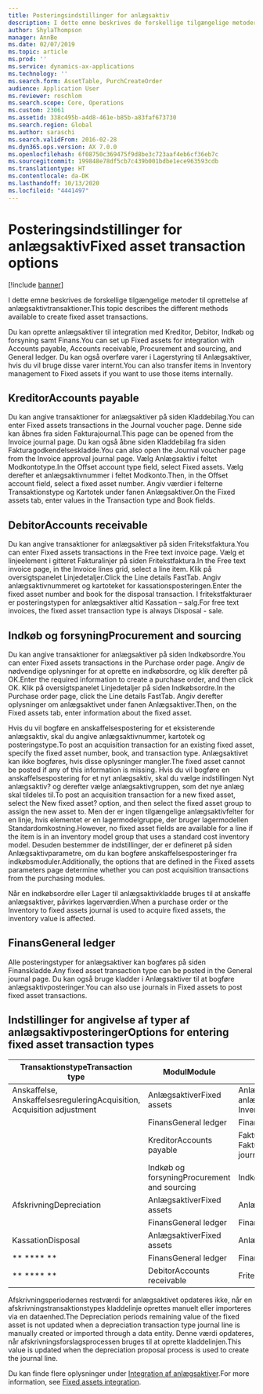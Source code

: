 ```yaml
---
title: Posteringsindstillinger for anlægsaktiv
description: I dette emne beskrives de forskellige tilgængelige metoder til oprettelse af anlægsaktivtransaktioner.
author: ShylaThompson
manager: AnnBe
ms.date: 02/07/2019
ms.topic: article
ms.prod: ''
ms.service: dynamics-ax-applications
ms.technology: ''
ms.search.form: AssetTable, PurchCreateOrder
audience: Application User
ms.reviewer: roschlom
ms.search.scope: Core, Operations
ms.custom: 23061
ms.assetid: 338c495b-a4d8-461e-b85b-a83faf673730
ms.search.region: Global
ms.author: saraschi
ms.search.validFrom: 2016-02-28
ms.dyn365.ops.version: AX 7.0.0
ms.openlocfilehash: 6f08750c369475f9d8be3c723aaf4eb6cf36eb7c
ms.sourcegitcommit: 199848e78df5cb7c439b001bdbe1ece963593cdb
ms.translationtype: HT
ms.contentlocale: da-DK
ms.lasthandoff: 10/13/2020
ms.locfileid: "4441497"
---
```

# <a name="fixed-asset-transaction-options"></a><span data-ttu-id="85ee5-103">Posteringsindstillinger for anlægsaktiv</span><span class="sxs-lookup"><span data-stu-id="85ee5-103">Fixed asset transaction options</span></span>

[!include [banner](../includes/banner.md)]

<span data-ttu-id="85ee5-104">I dette emne beskrives de forskellige tilgængelige metoder til oprettelse af anlægsaktivtransaktioner.</span><span class="sxs-lookup"><span data-stu-id="85ee5-104">This topic describes the different methods available to create fixed asset transactions.</span></span>

<span data-ttu-id="85ee5-105">Du kan oprette anlægsaktiver til integration med Kreditor, Debitor, Indkøb og forsyning samt Finans.</span><span class="sxs-lookup"><span data-stu-id="85ee5-105">You can set up Fixed assets for integration with Accounts payable, Accounts receivable, Procurement and sourcing, and General ledger.</span></span> <span data-ttu-id="85ee5-106">Du kan også overføre varer i Lagerstyring til Anlægsaktiver, hvis du vil bruge disse varer internt.</span><span class="sxs-lookup"><span data-stu-id="85ee5-106">You can also transfer items in Inventory management to Fixed assets if you want to use those items internally.</span></span>

## <a name="accounts-payable"></a><span data-ttu-id="85ee5-107">Kreditor</span><span class="sxs-lookup"><span data-stu-id="85ee5-107">Accounts payable</span></span>
<span data-ttu-id="85ee5-108">Du kan angive transaktioner for anlægsaktiver på siden Kladdebilag.</span><span class="sxs-lookup"><span data-stu-id="85ee5-108">You can enter Fixed assets transactions in the Journal voucher page.</span></span> <span data-ttu-id="85ee5-109">Denne side kan åbnes fra siden Fakturajournal.</span><span class="sxs-lookup"><span data-stu-id="85ee5-109">This page can be opened from the Invoice journal page.</span></span> <span data-ttu-id="85ee5-110">Du kan også åbne siden Kladdebilag fra siden Fakturagodkendelseskladde.</span><span class="sxs-lookup"><span data-stu-id="85ee5-110">You can also open the Journal voucher page from the Invoice approval journal page.</span></span> <span data-ttu-id="85ee5-111">Vælg Anlægsaktiv i feltet Modkontotype.</span><span class="sxs-lookup"><span data-stu-id="85ee5-111">In the Offset account type field, select Fixed assets.</span></span> <span data-ttu-id="85ee5-112">Vælg derefter et anlægsaktivnummer i feltet Modkonto.</span><span class="sxs-lookup"><span data-stu-id="85ee5-112">Then, in the Offset account field, select a fixed asset number.</span></span> <span data-ttu-id="85ee5-113">Angiv værdier i felterne Transaktionstype og Kartotek under fanen Anlægsaktiver.</span><span class="sxs-lookup"><span data-stu-id="85ee5-113">On the Fixed assets tab, enter values in the Transaction type and Book fields.</span></span>

## <a name="accounts-receivable"></a><span data-ttu-id="85ee5-114">Debitor</span><span class="sxs-lookup"><span data-stu-id="85ee5-114">Accounts receivable</span></span>
<span data-ttu-id="85ee5-115">Du kan angive transaktioner for anlægsaktiver på siden Fritekstfaktura.</span><span class="sxs-lookup"><span data-stu-id="85ee5-115">You can enter Fixed assets transactions in the Free text invoice page.</span></span>  <span data-ttu-id="85ee5-116">Vælg et linjeelement i gitteret Fakturalinjer på siden Fritekstfaktura.</span><span class="sxs-lookup"><span data-stu-id="85ee5-116">In the Free text invoice page, in the Invoice lines grid, select a line item.</span></span> <span data-ttu-id="85ee5-117">Klik på oversigtspanelet Linjedetaljer.</span><span class="sxs-lookup"><span data-stu-id="85ee5-117">Click the Line details FastTab.</span></span> <span data-ttu-id="85ee5-118">Angiv anlægsaktivnummeret og kartoteket for kassationsposteringen.</span><span class="sxs-lookup"><span data-stu-id="85ee5-118">Enter the fixed asset number and book for the disposal transaction.</span></span> <span data-ttu-id="85ee5-119">I fritekstfakturaer er posteringstypen for anlægsaktiver altid Kassation – salg.</span><span class="sxs-lookup"><span data-stu-id="85ee5-119">For free text invoices, the fixed asset transaction type is always Disposal - sale.</span></span>

## <a name="procurement-and-sourcing"></a><span data-ttu-id="85ee5-120">Indkøb og forsyning</span><span class="sxs-lookup"><span data-stu-id="85ee5-120">Procurement and sourcing</span></span>
<span data-ttu-id="85ee5-121">Du kan angive transaktioner for anlægsaktiver på siden Indkøbsordre.</span><span class="sxs-lookup"><span data-stu-id="85ee5-121">You can enter Fixed assets transactions in the Purchase order page.</span></span> <span data-ttu-id="85ee5-122">Angiv de nødvendige oplysninger for at oprette en indkøbsordre, og klik derefter på OK.</span><span class="sxs-lookup"><span data-stu-id="85ee5-122">Enter the required information to create a purchase order, and then click OK.</span></span> <span data-ttu-id="85ee5-123">Klik på oversigtspanelet Linjedetaljer på siden Indkøbsordre.</span><span class="sxs-lookup"><span data-stu-id="85ee5-123">In the Purchase order page, click the Line details FastTab.</span></span> <span data-ttu-id="85ee5-124">Angiv derefter oplysninger om anlægsaktivet under fanen Anlægsaktiver.</span><span class="sxs-lookup"><span data-stu-id="85ee5-124">Then, on the Fixed assets tab, enter information about the fixed asset.</span></span> 

<span data-ttu-id="85ee5-125">Hvis du vil bogføre en anskaffelsespostering for et eksisterende anlægsaktiv, skal du angive anlægsaktivnummer, kartotek og posteringstype.</span><span class="sxs-lookup"><span data-stu-id="85ee5-125">To post an acquisition transaction for an existing fixed asset, specify the fixed asset number, book, and transaction type.</span></span> <span data-ttu-id="85ee5-126">Anlægsaktivet kan ikke bogføres, hvis disse oplysninger mangler.</span><span class="sxs-lookup"><span data-stu-id="85ee5-126">The fixed asset cannot be posted if any of this information is missing.</span></span> <span data-ttu-id="85ee5-127">Hvis du vil bogføre en anskaffelsespostering for et nyt anlægsaktiv, skal du vælge indstillingen Nyt anlægsaktiv? og derefter vælge anlægsaktivgruppen, som det nye anlæg skal tildeles til.</span><span class="sxs-lookup"><span data-stu-id="85ee5-127">To post an acquisition transaction for a new fixed asset, select the New fixed asset? option, and then select the fixed asset group to assign the new asset to.</span></span> <span data-ttu-id="85ee5-128">Men der er ingen tilgængelige anlægsaktivfelter for en linje, hvis elementet er en lagermodelgruppe, der bruger lagermodellen Standardomkostning.</span><span class="sxs-lookup"><span data-stu-id="85ee5-128">However, no fixed asset fields are available for a line if the item is in an inventory model group that uses a standard cost inventory model.</span></span> <span data-ttu-id="85ee5-129">Desuden bestemmer de indstillinger, der er defineret på siden Anlægsaktivparametre, om du kan bogføre anskaffelsesposteringer fra indkøbsmoduler.</span><span class="sxs-lookup"><span data-stu-id="85ee5-129">Additionally, the options that are defined in the Fixed assets parameters page determine whether you can post acquisition transactions from the purchasing modules.</span></span> 

<span data-ttu-id="85ee5-130">Når en indkøbsordre eller Lager til anlægsaktivkladde bruges til at anskaffe anlægsaktiver, påvirkes lagerværdien.</span><span class="sxs-lookup"><span data-stu-id="85ee5-130">When a purchase order or the Inventory to fixed assets journal is used to acquire fixed assets, the inventory value is affected.</span></span>

## <a name="general-ledger"></a><span data-ttu-id="85ee5-131">Finans</span><span class="sxs-lookup"><span data-stu-id="85ee5-131">General ledger</span></span>
<span data-ttu-id="85ee5-132">Alle posteringstyper for anlægsaktiver kan bogføres på siden Finanskladde.</span><span class="sxs-lookup"><span data-stu-id="85ee5-132">Any fixed asset transaction type can be posted in the General journal page.</span></span> <span data-ttu-id="85ee5-133">Du kan også bruge kladder i Anlægsaktiver til at bogføre anlægsaktivposteringer.</span><span class="sxs-lookup"><span data-stu-id="85ee5-133">You can also use journals in Fixed assets to post fixed asset transactions.</span></span>

## <a name="options-for-entering-fixed-asset-transaction-types"></a><span data-ttu-id="85ee5-134">Indstillinger for angivelse af typer af anlægsaktivposteringer</span><span class="sxs-lookup"><span data-stu-id="85ee5-134">Options for entering fixed asset transaction types</span></span>


| <span data-ttu-id="85ee5-135">Transaktionstype</span><span class="sxs-lookup"><span data-stu-id="85ee5-135">Transaction type</span></span>                    | <span data-ttu-id="85ee5-136">Modul</span><span class="sxs-lookup"><span data-stu-id="85ee5-136">Module</span></span>                   | <span data-ttu-id="85ee5-137">Indstilling</span><span class="sxs-lookup"><span data-stu-id="85ee5-137">Options</span></span>                                   |
|-------------------------------------|--------------------------|-------------------------------------------|
| <span data-ttu-id="85ee5-138">Anskaffelse, Anskaffelsesregulering</span><span class="sxs-lookup"><span data-stu-id="85ee5-138">Acquisition, Acquisition adjustment</span></span> | <span data-ttu-id="85ee5-139">Anlægsaktiver</span><span class="sxs-lookup"><span data-stu-id="85ee5-139">Fixed assets</span></span>             | <span data-ttu-id="85ee5-140">Anlægsaktiver, Lager til anlægsaktiver</span><span class="sxs-lookup"><span data-stu-id="85ee5-140">Fixed assets, Inventory to fixed assets</span></span>   |
|                                     | <span data-ttu-id="85ee5-141">Finans</span><span class="sxs-lookup"><span data-stu-id="85ee5-141">General ledger</span></span>           | <span data-ttu-id="85ee5-142">Finanskladde</span><span class="sxs-lookup"><span data-stu-id="85ee5-142">General journal</span></span>                           |
|                                     | <span data-ttu-id="85ee5-143">Kreditor</span><span class="sxs-lookup"><span data-stu-id="85ee5-143">Accounts payable</span></span>         | <span data-ttu-id="85ee5-144">Fakturajournal, Fakturagodkendelseskladde</span><span class="sxs-lookup"><span data-stu-id="85ee5-144">Invoice journal, Invoice approval journal</span></span> |
|                                     | <span data-ttu-id="85ee5-145">Indkøb og forsyning</span><span class="sxs-lookup"><span data-stu-id="85ee5-145">Procurement and sourcing</span></span> | <span data-ttu-id="85ee5-146">Indkøbsordre</span><span class="sxs-lookup"><span data-stu-id="85ee5-146">Purchase order</span></span>                            |
| <span data-ttu-id="85ee5-147">Afskrivning</span><span class="sxs-lookup"><span data-stu-id="85ee5-147">Depreciation</span></span>                        | <span data-ttu-id="85ee5-148">Anlægsaktiver</span><span class="sxs-lookup"><span data-stu-id="85ee5-148">Fixed assets</span></span>             | <span data-ttu-id="85ee5-149">Anlægsaktiver</span><span class="sxs-lookup"><span data-stu-id="85ee5-149">Fixed assets</span></span>                              |
|                                     | <span data-ttu-id="85ee5-150">Finans</span><span class="sxs-lookup"><span data-stu-id="85ee5-150">General ledger</span></span>           | <span data-ttu-id="85ee5-151">Finanskladde</span><span class="sxs-lookup"><span data-stu-id="85ee5-151">General journal</span></span>                           |
| <span data-ttu-id="85ee5-152">Kassation</span><span class="sxs-lookup"><span data-stu-id="85ee5-152">Disposal</span></span>                            | <span data-ttu-id="85ee5-153">Anlægsaktiver</span><span class="sxs-lookup"><span data-stu-id="85ee5-153">Fixed assets</span></span>             | <span data-ttu-id="85ee5-154">Anlægsaktiver</span><span class="sxs-lookup"><span data-stu-id="85ee5-154">Fixed assets</span></span>                              |
| <span data-ttu-id="85ee5-155">\*\* \*\*</span><span class="sxs-lookup"><span data-stu-id="85ee5-155">\*\* \*\*</span></span>                               | <span data-ttu-id="85ee5-156">Finans</span><span class="sxs-lookup"><span data-stu-id="85ee5-156">General ledger</span></span>           | <span data-ttu-id="85ee5-157">Finanskladde</span><span class="sxs-lookup"><span data-stu-id="85ee5-157">General journal</span></span>                           |
| <span data-ttu-id="85ee5-158">\*\* \*\*</span><span class="sxs-lookup"><span data-stu-id="85ee5-158">\*\* \*\*</span></span>                               | <span data-ttu-id="85ee5-159">Debitor</span><span class="sxs-lookup"><span data-stu-id="85ee5-159">Accounts receivable</span></span>      | <span data-ttu-id="85ee5-160">Fritekstfaktura</span><span class="sxs-lookup"><span data-stu-id="85ee5-160">Free text invoice</span></span>                         |


<span data-ttu-id="85ee5-161">Afskrivningsperiodernes restværdi for anlægsaktivet opdateres ikke, når en afskrivningstransaktionstypes kladdelinje oprettes manuelt eller importeres via en dataenhed.</span><span class="sxs-lookup"><span data-stu-id="85ee5-161">The Depreciation periods remaining value of the fixed asset is not updated when a depreciation transaction type journal line is manually created or imported through a data entity.</span></span> <span data-ttu-id="85ee5-162">Denne værdi opdateres, når afskrivningsforslagsprocessen bruges til at oprette kladdelinjen.</span><span class="sxs-lookup"><span data-stu-id="85ee5-162">This value is updated when the depreciation proposal process is used to create the journal line.</span></span>

<span data-ttu-id="85ee5-163">Du kan finde flere oplysninger under [Integration af anlægsaktiver](fixed-asset-integration.md).</span><span class="sxs-lookup"><span data-stu-id="85ee5-163">For more information, see [Fixed assets integration](fixed-asset-integration.md).</span></span>
